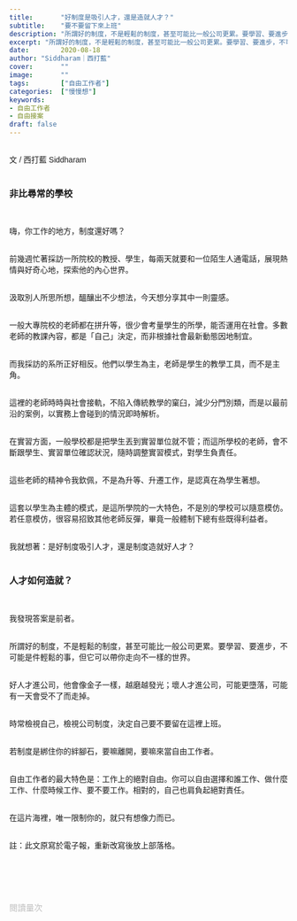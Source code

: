 ```yaml
---
title:       "好制度是吸引人才，還是造就人才？"
subtitle:    "要不要留下來上班"
description: "所謂好的制度，不是輕鬆的制度，甚至可能比一般公司更累。要學習、要進步，不可能是件輕鬆的事，但它可以帶你走向不一樣的世界..."
excerpt: "所謂好的制度，不是輕鬆的制度，甚至可能比一般公司更累。要學習、要進步，不可能是件輕鬆的事，但它可以帶你走向不一樣的世界..."
date:        2020-08-18
author: "Siddharam｜西打藍"
cover:       ""
image:       ""
tags:        ["自由工作者"]
categories:  ["慢慢想"]
keywords:
- 自由工作者
- 自由接案
draft: false
---
```


<article style="font-family: 'Noto Sans TC', '微軟正黑體', sans-serif; font-weight: 300;">

<br>文 / 西打藍 Siddharam<br><br>

<h3 class="article-h1-color">非比尋常的學校</h3><br>

嗨，你工作的地方，制度還好嗎？<br><br>

前幾週忙著採訪一所院校的教授、學生，每兩天就要和一位陌生人通電話，展現熱情與好奇心地，探索他的內心世界。<br><br>

汲取別人所思所想，醞釀出不少想法，今天想分享其中一則靈感。<br><br>

一般大專院校的老師都在拼升等，很少會考量學生的所學，能否運用在社會。多數老師的教課內容，都是「自己」決定，而非根據社會最新動態因地制宜。<br><br>

而我採訪的系所正好相反。他們以學生為主，老師是學生的教學工具，而不是主角。<br><br>

這裡的老師時時與社會接軌，不陷入傳統教學的窠臼，減少分門別類，而是以最前沿的案例，以實務上會碰到的情況即時解析。<br><br>

在實習方面，一般學校都是把學生丟到實習單位就不管；而這所學校的老師，會不斷跟學生、實習單位確認狀況，隨時調整實習模式，對學生負責任。<br><br>

這些老師的精神令我欽佩，不是為升等、升遷工作，是認真在為學生著想。<br><br>

這套以學生為主體的模式，是這所學院的一大特色，不是別的學校可以隨意模仿。若任意模仿，很容易招致其他老師反彈，畢竟一般體制下總有些既得利益者。<br><br>

我就想著：是好制度吸引人才，還是制度造就好人才？<br><br>


<h3 class="article-h1-color">人才如何造就？</h3><br>

我發現答案是前者。<br><br>

所謂好的制度，不是輕鬆的制度，甚至可能比一般公司更累。要學習、要進步，不可能是件輕鬆的事，但它可以帶你走向不一樣的世界。<br><br>

好人才進公司，他會像金子一樣，越磨越發光；壞人才進公司，可能更墮落，可能有一天會受不了而走掉。<br><br>

時常檢視自己，檢視公司制度，決定自己要不要留在這裡上班。<br><br>

若制度是綁住你的絆腳石，要嘛離開，要嘛來當自由工作者。<br><br>

自由工作者的最大特色是：工作上的絕對自由。你可以自由選擇和誰工作、做什麼工作、什麼時候工作、要不要工作。相對的，自己也肩負起絕對責任。<br><br>

在這片海裡，唯一限制你的，就只有想像力而已。<br><br>

註：此文原寫於電子報，重新改寫後放上部落格。<br><br>



<br><br><br>

</article>

<div style="color: #bfbfbf; font-size: 15px;" id="busuanzi_container_page_pv">
  閱讀量<span id="busuanzi_value_page_pv"></span>次
</div>

<script src="../../js/post.js"></script>




